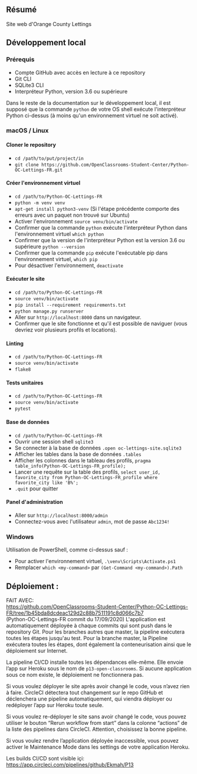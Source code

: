 ## Résumé

Site web d'Orange County Lettings

## Développement local

### Prérequis

- Compte GitHub avec accès en lecture à ce repository
- Git CLI
- SQLite3 CLI
- Interpréteur Python, version 3.6 ou supérieure

Dans le reste de la documentation sur le développement local, il est supposé que la commande `python` de votre OS shell exécute l'interpréteur Python ci-dessus (à moins qu'un environnement virtuel ne soit activé).

### macOS / Linux

#### Cloner le repository

- `cd /path/to/put/project/in`
- `git clone https://github.com/OpenClassrooms-Student-Center/Python-OC-Lettings-FR.git`

#### Créer l'environnement virtuel

- `cd /path/to/Python-OC-Lettings-FR`
- `python -m venv venv`
- `apt-get install python3-venv` (Si l'étape précédente comporte des erreurs avec un paquet non trouvé sur Ubuntu)
- Activer l'environnement `source venv/bin/activate`
- Confirmer que la commande `python` exécute l'interpréteur Python dans l'environnement virtuel
`which python`
- Confirmer que la version de l'interpréteur Python est la version 3.6 ou supérieure `python --version`
- Confirmer que la commande `pip` exécute l'exécutable pip dans l'environnement virtuel, `which pip`
- Pour désactiver l'environnement, `deactivate`

#### Exécuter le site

- `cd /path/to/Python-OC-Lettings-FR`
- `source venv/bin/activate`
- `pip install --requirement requirements.txt`
- `python manage.py runserver`
- Aller sur `http://localhost:8000` dans un navigateur.
- Confirmer que le site fonctionne et qu'il est possible de naviguer (vous devriez voir plusieurs profils et locations).

#### Linting

- `cd /path/to/Python-OC-Lettings-FR`
- `source venv/bin/activate`
- `flake8`

#### Tests unitaires

- `cd /path/to/Python-OC-Lettings-FR`
- `source venv/bin/activate`
- `pytest`

#### Base de données

- `cd /path/to/Python-OC-Lettings-FR`
- Ouvrir une session shell `sqlite3`
- Se connecter à la base de données `.open oc-lettings-site.sqlite3`
- Afficher les tables dans la base de données `.tables`
- Afficher les colonnes dans le tableau des profils, `pragma table_info(Python-OC-Lettings-FR_profile);`
- Lancer une requête sur la table des profils, `select user_id, favorite_city from
  Python-OC-Lettings-FR_profile where favorite_city like 'B%';`
- `.quit` pour quitter

#### Panel d'administration

- Aller sur `http://localhost:8000/admin`
- Connectez-vous avec l'utilisateur `admin`, mot de passe `Abc1234!`

### Windows

Utilisation de PowerShell, comme ci-dessus sauf :

- Pour activer l'environnement virtuel, `.\venv\Scripts\Activate.ps1` 
- Remplacer `which <my-command>` par `(Get-Command <my-command>).Path`

## Déploiement :
FAIT AVEC:<br>
https://github.com/OpenClassrooms-Student-Center/Python-OC-Lettings-FR/tree/1b45bda8dcdeac129d2c88b7511191c8d066c7b7 <br>
(Python-OC-Lettings-FR commit du 17/09/2020)
L'application est automatiquement déployée à chaque commits qui sont push dans le repository Git. Pour les branches autres que master, la pipeline exécutera toutes les étapes jusqu'au test. Pour la branche master, la Pipeline exécutera toutes les étapes, dont également la conteneurisation ainsi que le déploiement sur Internet.

La pipeline CI/CD installe toutes les dépendances elle-même.
Elle envoie l’app sur Heroku sous le nom de `p13-open-classrooms`. 
Si aucune application sous ce nom existe, le déploiement ne fonctionnera pas.

Si vous voulez déployer le site après avoir changé le code, vous n’avez rien à faire.
CircleCI détectera tout changement sur le repo GitHub et déclenchera une pipeline automatiquement, qui viendra déployer ou redéployer l’app sur Heroku toute seule.

Si vous voulez re-déployer le site sans avoir changé le code, vous pouvez utiliser le bouton “Rerun workflow from start” dans la colonne “actions” de la liste des pipelines dans CircleCI.
Attention, choisissez la bonne pipeline.

Si vous voulez rendre l’application déployée inaccessible, vous pouvez activer le Maintenance Mode dans les settings de votre application Heroku.

Les builds CI/CD sont visible içi:<br>
https://app.circleci.com/pipelines/github/Ekmah/P13
